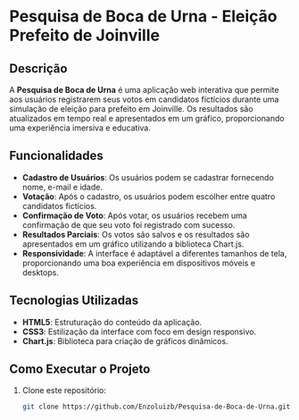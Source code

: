 # Pesquisa de Boca de Urna - Eleição Prefeito de Joinville

## Descrição

A **Pesquisa de Boca de Urna** é uma aplicação web interativa que permite aos usuários registrarem seus votos em candidatos fictícios durante uma simulação de eleição para prefeito em Joinville. Os resultados são atualizados em tempo real e apresentados em um gráfico, proporcionando uma experiência imersiva e educativa.

## Funcionalidades

- **Cadastro de Usuários**: Os usuários podem se cadastrar fornecendo nome, e-mail e idade.
- **Votação**: Após o cadastro, os usuários podem escolher entre quatro candidatos fictícios.
- **Confirmação de Voto**: Após votar, os usuários recebem uma confirmação de que seu voto foi registrado com sucesso.
- **Resultados Parciais**: Os votos são salvos e os resultados são apresentados em um gráfico utilizando a biblioteca Chart.js.
- **Responsividade**: A interface é adaptável a diferentes tamanhos de tela, proporcionando uma boa experiência em dispositivos móveis e desktops.

## Tecnologias Utilizadas

- **HTML5**: Estruturação do conteúdo da aplicação.
- **CSS3**: Estilização da interface com foco em design responsivo.
- **Chart.js**: Biblioteca para criação de gráficos dinâmicos.

## Como Executar o Projeto

1. Clone este repositório:

   ```bash
   git clone https://github.com/Enzoluizb/Pesquisa-de-Boca-de-Urna.git
